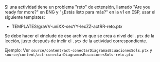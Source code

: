 Si una actividad tiene un problema "reto" de extensión, llamado "Are you ready for more?" en ENG y "¿Estás listo para más?" en la v1 en ESP, usar el siguiente templates:
*  TEMPLATES/graVV-uniXX-secYY-lecZZ-actRR-reto.ptx 

Se debe hacer el xinclude de ese archivo que se crea a nivel del `.ptx` de la lección, justo después de inclir el `.ptx` de la actividad correspondiente.

Ejemplo: 
Ver `source/content/act-conectarDiagramasEcuacionesSols.ptx` y `source/content/act-conectarDiagramasEcuacionesSols-reto.ptx`
